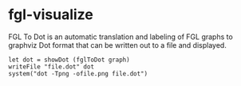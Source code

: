 fgl-visualize
=============

FGL To Dot is an automatic translation and labeling of FGL graphs to graphviz Dot format
that can be written out to a file and displayed.

    let dot = showDot (fglToDot graph)
    writeFile "file.dot" dot
    system("dot -Tpng -ofile.png file.dot")
